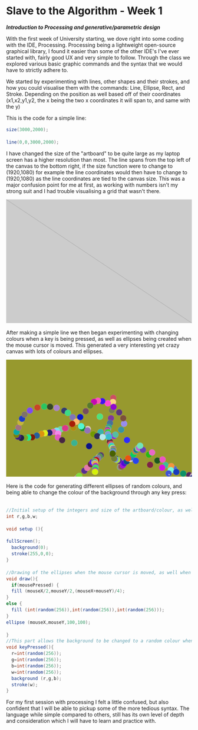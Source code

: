 # Slave to the Algorithm - Week 1

__*Introduction to Processing and generative/parametric design*__

With the first week of University starting, we dove right into some coding with the IDE, Processing. Processing being a lightweight open-source graphical library, I found it easier than some of the other IDE's I've ever started with, fairly good UX and very simple to follow. Through the class we explored various basic graphic commands and the syntax that we would have to strictly adhere to.

We started by experimenting with lines, other shapes and their strokes, and how you could visualise them with the commands: Line, Ellipse, Rect, and Stroke. Depending on the position as well based off of their coordinates (x1,x2,y1,y2, the x being the two x coordinates it will span to, and same with the y)

This is the code for a simple line:

```java
size(3000,2000);

line(0,0,3000,2000);
```

I have changed the size of the "artboard" to be quite large as my laptop screen has a higher resolution than most. The line spans from the top left of the canvas to the bottom right, if the size function were to change to (1920,1080) for example the line coordinates would then have to change to (1920,1080) as the line coordinates are tied to the canvas size. This was a major confusion point for me at first, as working with numbers isn't my strong suit and I had trouble visualising a grid that wasn't there.

![Image of Line](https://github.com/Dropboy/Slave-to-the-Algorithm/blob/Journal/Images%20and%20Resources/Week%201/Line.png)

After making a simple line we then began experimenting with changing colours when a key is being pressed, as well as ellipses being created when the mouse cursor is moved. This generated a very interesting yet crazy canvas with lots of colours and ellipses.

![Giffy Boi](https://github.com/Dropboy/Slave-to-the-Algorithm/blob/Journal/Images%20and%20Resources/Week%201/Gif%20of%20Canvas.gif)

Here is the code for generating different ellipses of random colours, and being able to change the colour of the background through any key press:

```java

//Initial setup of the integers and size of the artboard/colour, as well as the stroke colour for the whole sketch
int r,g,b,w;

void setup (){

fullScreen();
  background(0);
  stroke(255,0,0);
}

//Drawing of the ellipses when the mouse cursor is moved, as well when any of the mouse buttons are pressed the ellipse will become white
void draw(){
  if(mousePressed) {
  fill (mouseX/2,mouseY/2,(mouseX+mouseY)/4);
}
else {
  fill (int(random(256)),int(random(256)),int(random(256)));
}
ellipse (mouseX,mouseY,100,100);

}
//This part allows the background to be changed to a random colour when any key on the keyboard is pressed
void keyPressed(){
  r=int(random(256));
  g=int(random(256));
  b=int(random(256));
  w=int(random(256));
  background (r,g,b);
  stroke(w);
}

```
For my first session with processing I felt a little confused, but also confident that I will be able to pickup some of the more tedious syntax. The language while simple compared to others, still has its own level of depth and consideration which I will have to learn and practice with.
